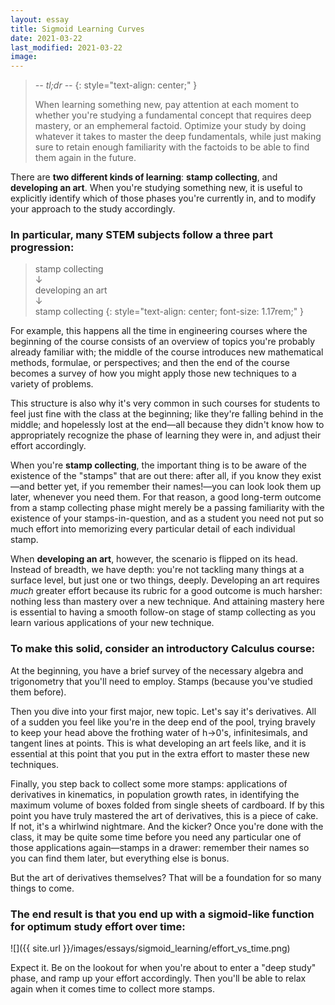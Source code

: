```yaml
---
layout: essay
title: Sigmoid Learning Curves
date: 2021-03-22
last_modified: 2021-03-22
image: 
---
```


> *-- tl;dr --*
> {: style="text-align: center;" }
> 
> When learning something new, pay attention at each moment to whether you're studying a fundamental concept that requires deep mastery, or an emphemeral factoid. Optimize your study by doing whatever it takes to master the deep fundamentals, while just making sure to retain enough familiarity with the factoids to be able to find them again in the future.

There are **two different kinds of learning**: **stamp collecting**, and **developing an art**. When you're studying something new, it is useful to explicitly identify which of those phases you're currently in, and to modify your approach to the study accordingly.<!--more-->

### In particular, many STEM subjects follow a three part progression:

> stamp collecting  
> ↓  
> developing an art  
> ↓  
> stamp collecting
> {: style="text-align: center; font-size: 1.17rem;" }

For example, this happens all the time in engineering courses where the beginning of the course consists of an overview of topics you're probably already familiar with; the middle of the course introduces new mathematical methods, formulae, or perspectives; and then the end of the course becomes a survey of how you might apply those new techniques to a variety of problems.

This structure is also why it's very common in such courses for students to feel just fine with the class at the beginning; like they're falling behind in the middle; and hopelessly lost at the end—all because they didn't know how to appropriately recognize the phase of learning they were in, and adjust their effort accordingly.<!--more-->

When you're **stamp collecting**, the important thing is to be aware of the existence of the "stamps" that are out there: after all, if you know they exist—and better yet, if you remember their names!—you can look look them up later, whenever you need them. For that reason, a good long-term outcome from a stamp collecting phase might merely be a passing familiarity with the existence of your stamps-in-question, and as a student you need not put so much effort into memorizing every particular detail of each individual stamp.

When **developing an art**, however, the scenario is flipped on its head. Instead of breadth, we have depth: you're not tackling many things at a surface level, but just one or two things, deeply. Developing an art requires *much* greater effort because its rubric for a good outcome is much harsher: nothing less than mastery over a new technique. And attaining mastery here is essential to having a smooth follow-on stage of stamp collecting as you learn various applications of your new technique.

### To make this solid, consider an introductory Calculus course:

At the beginning, you have a brief survey of the necessary algebra and trigonometry that you'll need to employ. Stamps (because you've studied them before).

Then you dive into your first major, new topic. Let's say it's derivatives. All of a sudden you feel like you're in the deep end of the pool, trying bravely to keep your head above the frothing water of h→0's, infinitesimals, and tangent lines at points. This is what developing an art feels like, and it is essential at this point that you put in the extra effort to master these new techniques.

Finally, you step back to collect some more stamps: applications of derivatives in kinematics, in population growth rates, in identifying the maximum volume of boxes folded from single sheets of cardboard. If by this point you have truly mastered the art of derivatives, this is a piece of cake. If not, it's a whirlwind nightmare. And the kicker? Once you're done with the class, it may be quite some time before you need any particular one of those applications again—stamps in a drawer: remember their names so you can find them later, but everything else is bonus.

But the art of derivatives themselves? That will be a foundation for so many things to come.

### The end result is that you end up with a sigmoid-like function for optimum study effort over time:

![]({{ site.url }}/images/essays/sigmoid_learning/effort_vs_time.png)

Expect it. Be on the lookout for when you're about to enter a "deep study" phase, and ramp up your effort accordingly. Then you'll be able to relax again when it comes time to collect more stamps.
